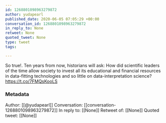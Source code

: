 ```yaml
---
id: 1268801098963279872
author: yudapearl
published_date: 2020-06-05 07:05:29 +00:00
conversation_id: 1268801098963279872
in_reply_to: None
retweet: None
quoted_tweet: None
type: tweet
tags:

---
```


So true!. Ten years from now, historians will ask: How did scientific leaders of the time allow society to invest all its educational and financial resources in data-fitting technologies and so little on data-interpretation science? https://t.co/7FMQsKooLS

### Metadata

Author: [[@yudapearl]]
Conversation: [[conversation-1268801098963279872]]
In reply to: [[None]]
Retweet of: [[None]]
Quoted tweet: [[None]]
